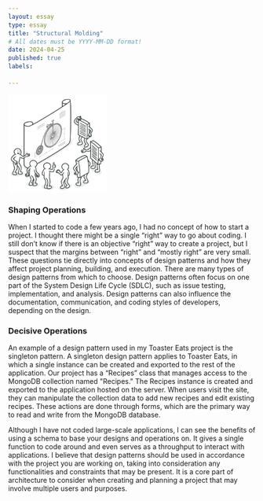 ```yaml
---
layout: essay
type: essay
title: "Structural Molding"
# All dates must be YYYY-MM-DD format!
date: 2024-04-25
published: true
labels:

---
```

<img width="200px" class="rounded float-start pe-4" src="../img/design_patterns.png">

### Shaping Operations
When I started to code a few years ago, I had no concept of how to start a project. I thought there might be a single “right” way to go about coding. I still don’t know if there is an objective “right” way to create a project, but I suspect that the margins between “right” and “mostly right” are very small. These questions tie directly into concepts of design patterns and how they affect project planning, building, and execution. There are many types of design patterns from which to choose. Design patterns often focus on one part of the System Design Life Cycle (SDLC), such as issue testing, implementation, and analysis. Design patterns can also influence the documentation, communication, and coding styles of developers, depending on the design. 

### Decisive Operations
An example of a design pattern used in my Toaster Eats project is the singleton pattern. A singleton design pattern applies to Toaster Eats, in which a single instance can be created and exported to the rest of the application. Our project has a “Recipes” class that manages access to the MongoDB collection named "Recipes." The Recipes instance is created and exported to the application hosted on the server. When users visit the site, they can manipulate the collection data to add new recipes and edit existing recipes. These actions are done through forms, which are the primary way to read and write from the MongoDB database. 

Although I have not coded large-scale applications, I can see the benefits of using a schema to base your designs and operations on. It gives a single function to code around and even serves as a throughput to interact with applications. I believe that design patterns should be used in accordance with the project you are working on, taking into consideration any functionalities and constraints that may be present. It is a core part of architecture to consider when creating and planning a project that may involve multiple users and purposes.
